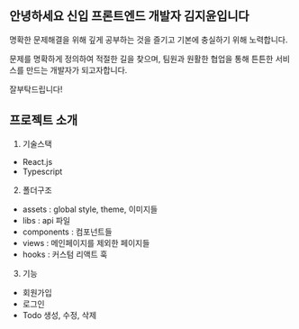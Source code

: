 ## 안녕하세요 신입 프론트엔드 개발자 김지윤입니다
명확한 문제해결을 위해 깊게 공부하는 것을 즐기고 기본에 충실하기 위해 노력합니다.

문제를 명확하게 정의하여 적절한 길을 찾으며, 팀원과 원활한 협업을 통해 튼튼한 서비스를 만드는 개발자가 되고자합니다.

잘부탁드립니다!

## 프로젝트 소개

1. 기술스택
- React.js
- Typescript

2. 폴더구조
- assets : global style, theme, 이미지들
- libs : api 파일
- components : 컴포넌트들
- views : 메인페이지를 제외한 페이지들
- hooks : 커스텀 리액트 훅

3. 기능
- 회원가입
- 로그인
- Todo 생성, 수정, 삭제
